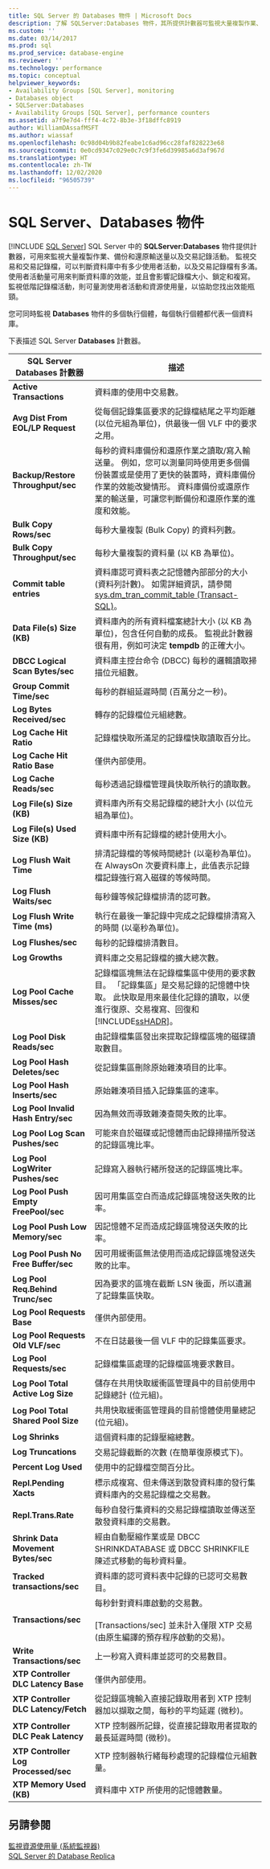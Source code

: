 ```yaml
---
title: SQL Server 的 Databases 物件 | Microsoft Docs
description: 了解 SQLServer:Databases 物件，其所提供計數器可監視大量複製作業、備份和還原輸送量以及交易記錄活動。
ms.custom: ''
ms.date: 03/14/2017
ms.prod: sql
ms.prod_service: database-engine
ms.reviewer: ''
ms.technology: performance
ms.topic: conceptual
helpviewer_keywords:
- Availability Groups [SQL Server], monitoring
- Databases object
- SQLServer:Databases
- Availability Groups [SQL Server], performance counters
ms.assetid: a7f9e7d4-fff4-4c72-8b3e-3f18dffc8919
author: WilliamDAssafMSFT
ms.author: wiassaf
ms.openlocfilehash: 0c98d04b9b82feabe1c6ad96cc28faf828223e68
ms.sourcegitcommit: 0e0cd9347c029e0c7c9f3fe6d39985a6d3af967d
ms.translationtype: HT
ms.contentlocale: zh-TW
ms.lasthandoff: 12/02/2020
ms.locfileid: "96505739"
---
```

# <a name="sql-server-databases-object"></a>SQL Server、Databases 物件
 [!INCLUDE [SQL Server](../../includes/applies-to-version/sqlserver.md)]
  SQL Server 中的 **SQLServer:Databases** 物件提供計數器，可用來監視大量複製作業、備份和還原輸送量以及交易記錄活動。 監視交易和交易記錄檔，可以判斷資料庫中有多少使用者活動，以及交易記錄檔有多滿。 使用者活動量可用來判斷資料庫的效能，並且會影響記錄檔大小、鎖定和複寫。 監視低階記錄檔活動，則可量測使用者活動和資源使用量，以協助您找出效能瓶頸。  
  
 您可同時監視 **Databases** 物件的多個執行個體，每個執行個體都代表一個資料庫。  
  
 下表描述 SQL Server **Databases** 計數器。  
  
|SQL Server Databases 計數器|描述|  
|-----------------------------------|-----------------|  
|**Active Transactions**|資料庫的使用中交易數。|  
|**Avg Dist From EOL/LP Request**|從每個記錄集區要求的記錄檔結尾之平均距離 (以位元組為單位)，供最後一個 VLF 中的要求之用。| 
|**Backup/Restore Throughput/sec**|每秒的資料庫備份和還原作業之讀取/寫入輸送量。 例如，您可以測量同時使用更多個備份裝置或是使用了更快的裝置時，資料庫備份作業的效能改變情形。 資料庫備份或還原作業的輸送量，可讓您判斷備份和還原作業的進度和效能。|  
|**Bulk Copy Rows/sec**|每秒大量複製 (Bulk Copy) 的資料列數。|  
|**Bulk Copy Throughput/sec**|每秒大量複製的資料量 (以 KB 為單位)。|  
|**Commit table entries**|資料庫認可資料表之記憶體內部部分的大小 (資料列計數)。 如需詳細資訊，請參閱 [sys.dm_tran_commit_table &#40;Transact-SQL&#41;](../../relational-databases/system-dynamic-management-views/change-tracking-sys-dm-tran-commit-table.md)。|  
|**Data File(s) Size (KB)**|資料庫內的所有資料檔案總計大小 (以 KB 為單位)，包含任何自動的成長。 監視此計數器很有用，例如可決定 **tempdb** 的正確大小。|  
|**DBCC Logical Scan Bytes/sec**|資料庫主控台命令 (DBCC) 每秒的邏輯讀取掃描位元組數。|  
|**Group Commit Time/sec**|每秒的群組延遲時間 (百萬分之一秒)。|
|**Log Bytes Received/sec**|轉存的記錄檔位元組總數。|  
|**Log Cache Hit Ratio**|記錄檔快取所滿足的記錄檔快取讀取百分比。|  
|**Log Cache Hit Ratio Base**|僅供內部使用。| 
|**Log Cache Reads/sec**|每秒透過記錄檔管理員快取所執行的讀取數。|  
|**Log File(s) Size (KB)**|資料庫內所有交易記錄檔的總計大小 (以位元組為單位)。|  
|**Log File(s) Used Size (KB)**|資料庫中所有記錄檔的總計使用大小。|  
|**Log Flush Wait Time**|排清記錄檔的等候時間總計 (以毫秒為單位)。 在 AlwaysOn 次要資料庫上，此值表示記錄檔記錄強行寫入磁碟的等候時間。|  
|**Log Flush Waits/sec**|每秒鐘等候記錄檔排清的認可數。|  
|**Log Flush Write Time (ms)**|執行在最後一筆記錄中完成之記錄檔排清寫入的時間 (以毫秒為單位)。|  
|**Log Flushes/sec**|每秒的記錄檔排清數目。|  
|**Log Growths**|資料庫之交易記錄檔的擴大總次數。|  
|**Log Pool Cache Misses/sec**|記錄檔區塊無法在記錄檔集區中使用的要求數目。 「記錄集區」是交易記錄的記憶體中快取。 此快取是用來最佳化記錄的讀取，以便進行復原、交易複寫、回復和 [!INCLUDE[ssHADR](../../includes/sshadr-md.md)]。|  
|**Log Pool Disk Reads/sec**|由記錄檔集區發出來提取記錄檔區塊的磁碟讀取數目。|  
|**Log Pool Hash Deletes/sec**|從記錄集區刪除原始雜湊項目的比率。|
|**Log Pool Hash Inserts/sec**|原始雜湊項目插入記錄集區的速率。|
|**Log Pool Invalid Hash Entry/sec**|因為無效而導致雜湊查閱失敗的比率。|
|**Log Pool Log Scan Pushes/sec**|可能來自於磁碟或記憶體而由記錄掃描所發送的記錄區塊比率。|
|**Log Pool LogWriter Pushes/sec**|記錄寫入器執行緒所發送的記錄區塊比率。|
|**Log Pool Push Empty FreePool/sec**|因可用集區空白而造成記錄區塊發送失敗的比率。|
|**Log Pool Push Low Memory/sec**|因記憶體不足而造成記錄區塊發送失敗的比率。|
|**Log Pool Push No Free Buffer/sec**|因可用緩衝區無法使用而造成記錄區塊發送失敗的比率。|
|**Log Pool Req.Behind Trunc/sec**|因為要求的區塊在截斷 LSN 後面，所以遺漏了記錄集區快取。|
|**Log Pool Requests Base**|僅供內部使用。| 
|**Log Pool Requests Old VLF/sec**|不在日誌最後一個 VLF 中的記錄集區要求。|  
|**Log Pool Requests/sec**|記錄檔集區處理的記錄檔區塊要求數目。|  
|**Log Pool Total Active Log Size**|儲存在共用快取緩衝區管理員中的目前使用中記錄總計 (位元組)。|
|**Log Pool Total Shared Pool Size**|共用快取緩衝區管理員的目前憶體使用量總記 (位元組)。|
|**Log Shrinks**|這個資料庫的記錄壓縮總數。|  
|**Log Truncations**|交易記錄截斷的次數 (在簡單復原模式下)。|  
|**Percent Log Used**|使用中的記錄檔空間百分比。|  
|**Repl.Pending Xacts**|標示成複寫、但未傳送到散發資料庫的發行集資料庫內的交易記錄檔之交易數。|  
|**Repl.Trans.Rate**|每秒自發行集資料的交易記錄檔讀取並傳送至散發資料庫的交易數。|  
|**Shrink Data Movement Bytes/sec**|經由自動壓縮作業或是 DBCC SHRINKDATABASE 或 DBCC SHRINKFILE 陳述式移動的每秒資料量。|  
|**Tracked transactions/sec**|資料庫的認可資料表中記錄的已認可交易數目。|  
|**Transactions/sec**|每秒針對資料庫啟動的交易數。<br /><br /> [Transactions/sec] 並未計入僅限 XTP 交易 (由原生編譯的預存程序啟動的交易)。|  
|**Write Transactions/sec**|上一秒寫入資料庫並認可的交易數目。|  
|**XTP Controller DLC Latency Base**|僅供內部使用。| 
|**XTP Controller DLC Latency/Fetch**|從記錄區塊輸入直接記錄取用者到 XTP 控制器加以擷取之間，每秒的平均延遲 (微秒)。|
|**XTP Controller DLC Peak Latency**|XTP 控制器所記錄，從直接記錄取用者提取的最長延遲時間 (微秒)。|
|**XTP Controller Log Processed/sec**|XTP 控制器執行緒每秒處理的記錄檔位元組數量。|
|**XTP Memory Used (KB)**|資料庫中 XTP 所使用的記憶體數量。| 
  
## <a name="see-also"></a>另請參閱  
 [監視資源使用量 &#40;系統監視器&#41;](../../relational-databases/performance-monitor/monitor-resource-usage-system-monitor.md)   
 [SQL Server 的 Database Replica](../../relational-databases/performance-monitor/sql-server-database-replica.md)  
  
  
